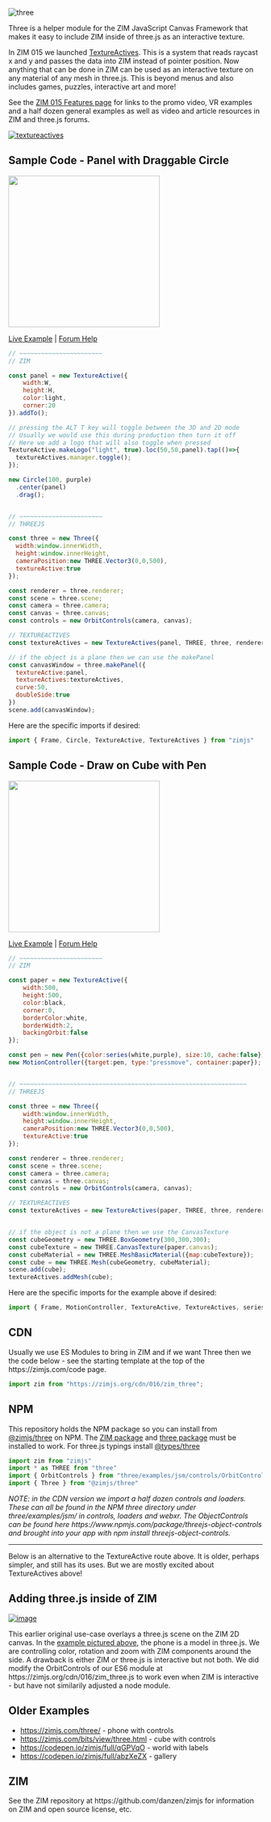 ![three](https://github.com/danzen/zim-three/assets/380281/1256b99e-01a0-4870-8eff-ed8de22b7993)

<p>Three is a helper module for the ZIM JavaScript Canvas Framework that makes it easy to include ZIM inside of three.js as an interactive texture.</p>

<p>In ZIM 015 we launched <a href=https://zimjs.com/015>TextureActives</a>.  This is a system that reads raycast x and y and passes the data into ZIM instead of pointer position.  
Now anything that can be done in ZIM can be used as an interactive texture on any material of any mesh in three.js.  This is beyond menus and also includes games, puzzles, interactive art and more!
</p>
<p>See the <a href=https://zimjs.com/015>ZIM 015 Features page</a> for links to the promo video, VR examples and a half dozen general examples as well as video and article resources in ZIM and three.js forums.</p>


<a href=https://zimjs.com/015>![textureactives](https://github.com/danzen/zim-three/assets/380281/f28fc27f-538b-40aa-8375-6f0b8bc422a8)</a>

<h2>Sample Code - Panel with Draggable Circle</h2>

<img src="https://github.com/danzen/zim-three/assets/380281/096afaa4-17f2-43a6-9695-41cbe4cf735a" width=300>

<p><a href=https://zimjs.com/015/textureactive_simple.html>Live Example</a> | <a href=https://forum.zimjs.com/t/textureactives-zim-inside-three-js/237>Forum Help</a></p>

```JavaScript
// ~~~~~~~~~~~~~~~~~~~~~~~
// ZIM

const panel = new TextureActive({
    width:W,
    height:H,
    color:light,
    corner:20
}).addTo();

// pressing the ALT T key will toggle between the 3D and 2D mode
// Usually we would use this during production then turn it off
// Here we add a logo that will also toggle when pressed	
TextureActive.makeLogo("light", true).loc(50,50,panel).tap(()=>{
  textureActives.manager.toggle();
});

new Circle(100, purple)
  .center(panel)
  .drag();    


// ~~~~~~~~~~~~~~~~~~~~~~~
// THREEJS

const three = new Three({
  width:window.innerWidth, 
  height:window.innerHeight, 
  cameraPosition:new THREE.Vector3(0,0,500),
  textureActive:true
});

const renderer = three.renderer;
const scene = three.scene;
const camera = three.camera;
const canvas = three.canvas;
const controls = new OrbitControls(camera, canvas);

// TEXTUREACTIVES
const textureActives = new TextureActives(panel, THREE, three, renderer, scene, camera, controls);

// if the object is a plane then we can use the makePanel
const canvasWindow = three.makePanel({
  textureActive:panel, 
  textureActives:textureActives, 
  curve:50,
  doubleSide:true
})
scene.add(canvasWindow);   
```

Here are the specific imports if desired:

```javascript
import { Frame, Circle, TextureActive, TextureActives } from "zimjs"
```

<h2>Sample Code - Draw on Cube with Pen</h2>


<img src="https://github.com/danzen/zim-three/assets/380281/623548eb-f14a-49b2-a15b-36f292a1b075" width=300>

<p><a href=https://zimjs.com/015/textureactive_simple2.html>Live Example</a> | <a href=https://forum.zimjs.com/t/textureactives-zim-inside-three-js/237>Forum Help</a></p>

```JavaScript
// ~~~~~~~~~~~~~~~~~~~~~~~
// ZIM

const paper = new TextureActive({
	width:500,
	height:500,
	color:black,
	corner:0,
	borderColor:white,
	borderWidth:2,
	backingOrbit:false
});

const pen = new Pen({color:series(white,purple), size:10, cache:false}).center(paper);
new MotionController({target:pen, type:"pressmove", container:paper});


// ~~~~~~~~~~~~~~~~~~~~~~~~~~~~~~~~~~~~~~~~~~~~~~~~~~~~~~~~~~~~~~~
// THREEJS

const three = new Three({
	width:window.innerWidth, 
	height:window.innerHeight, 
	cameraPosition:new THREE.Vector3(0,0,500),
	textureActive:true
});

const renderer = three.renderer;
const scene = three.scene;
const camera = three.camera;
const canvas = three.canvas;
const controls = new OrbitControls(camera, canvas);

// TEXTUREACTIVES
const textureActives = new TextureActives(paper, THREE, three, renderer, scene, camera, controls);


// if the object is not a plane then we use the CanvasTexture
const cubeGeometry = new THREE.BoxGeometry(300,300,300);
const cubeTexture = new THREE.CanvasTexture(paper.canvas);
const cubeMaterial = new THREE.MeshBasicMaterial({map:cubeTexture});
const cube = new THREE.Mesh(cubeGeometry, cubeMaterial);           
scene.add(cube); 
textureActives.addMesh(cube);

```
Here are the specific imports for the example above if desired:

```javascript
import { Frame, MotionController, TextureActive, TextureActives, series, Pen } from "zimjs"
```

<h2>CDN</h2>
<p>Usually we use ES Modules to bring in ZIM and if we want Three then we the code below - see the starting template at the top of the https://zimjs.com/code page.
</p>

```JavaScript
import zim from "https://zimjs.org/cdn/016/zim_three";
```

<h2>NPM</h2>
<p>This repository holds the NPM package so you can install from <a href=https://www.npmjs.com/package/@zimjs/three target=node>@zimjs/three</a> on NPM.  The <a href=https://www.npmjs.com/package/zimjs target=node>ZIM&nbsp;package</a> and <a href=https://www.npmjs.com/package/three target=node>three&nbsp;package</a> must be installed to work.  For three.js typings install <a href=https://www.npmjs.com/package/@types/three target=node>@types/three</a></p>

```JavaScript
import zim from "zimjs"
import * as THREE from "three" 
import { OrbitControls } from "three/examples/jsm/controls/OrbitControls.js"
import { Three } from "@zimjs/three"
```

<p><em>NOTE: in the CDN version we import a half dozen controls and loaders.  These can all be found in the NPM three directory
under three/examples/jsm/ in controls, loaders and webxr.  The ObjectControls can be found here https://www.npmjs.com/package/threejs-object-controls and brought into your app with npm install threejs-object-controls.</em></p>

<hr>

<p>Below is an alternative to the TextureActive route above.  It is older, perhaps simpler, and still has its uses.  But we are mostly excited about TextureActives above!</p>

<h2>Adding three.js inside of ZIM</h2>

<a href=https://zimjs.com/three/>![image](https://github.com/danzen/zim-three/assets/380281/4419faec-84fd-4c9a-a79c-6aff1f671a48)</a>

<p>This earlier original use-case overlays a three.js scene on the ZIM 2D canvas.  In the <a href=https://zimjs.com/three/>example&nbsp;pictured&nbsp;above</a>, the phone is a model in three.js.  We are controlling color, rotation and zoom with ZIM components around the side.  A drawback is either ZIM or three.js is interactive but not both.  We did modify the OrbitControls of our ES6 module at https://zimjs.org/cdn/016/zim_three.js to work even when ZIM is interactive - but have not similarily adjusted a node module.</p>

<h2>Older Examples</h2>

- https://zimjs.com/three/ - phone with controls
- https://zimjs.com/bits/view/three.html - cube with controls
- https://codepen.io/zimjs/full/qGPVqO - world with labels
- https://codepen.io/zimjs/full/abzXeZX - gallery

<h2>ZIM</h2>
<p>See the ZIM repository at https://github.com/danzen/zimjs for information on ZIM and open source license, etc.</p>

    




